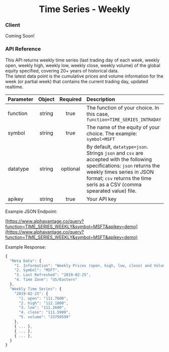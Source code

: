 <center>
  <h1>Time Series - Weekly</h1>
</center>

<!-- tabs:start -->

### **Client**

Coming Soon!

### **API Reference**

This API returns weekly time series (last trading day of each week, weekly open, weekly high, weekly low, weekly close, weekly volume) of the global equity specified, covering 20+ years of historical data.  
The latest data point is the cumulative prices and volume information for the week (or partial week) that contains the current trading day, updated realtime. 

| Parameter       | Object  | Required  | Description |
| :---            | :---:   | :---:     | :---        |
| function        | string  | true      | The function of your choice. In this case, `function=TIME_SERIES_INTRADAY` |
| symbol          | string  | true      | The name of the equity of your choice. The example: `symbol=MSFT` |
| datatype        | string  | optional  | By default, `datatype=json`. Strings `json` and `csv` are accepted with the following specifications: `json` returns the weekly times series in JSON format; `csv` returns the time seris as a CSV (comma spearated value) file. |
| apikey          | string  | true      | Your API key | 

Example JSON Endpoint:  

[https://www.alphavantage.co/query?function=TIME_SERIES_WEEKLY&symbol=MSFT&apikey=demo](https://www.alphavantage.co/query?function=TIME_SERIES_WEEKLY&symbol=MSFT&apikey=demo)

Example Response:  

```javascript
{
  "Meta Data": {
    "1. Information": "Weekly Prices (open, high, low, close) and Volumes",
    "2. Symbol": "MSFT",
    "3. Last Refreshed": "2019-02-25",
    "4. Time Zone": "US/Eastern"
  },
  "Weekly Time Series": {
    "2019-02-25": {
      "1. open": "111.7600",
      "2. high": "112.1800",
      "3. low": "111.2600",
      "4. close": "111.5900",
      "5. volume": "23750599"
    },
    { ... },
    { ... },
    { ... },
  }
}
```

<!-- tabs:end -->
